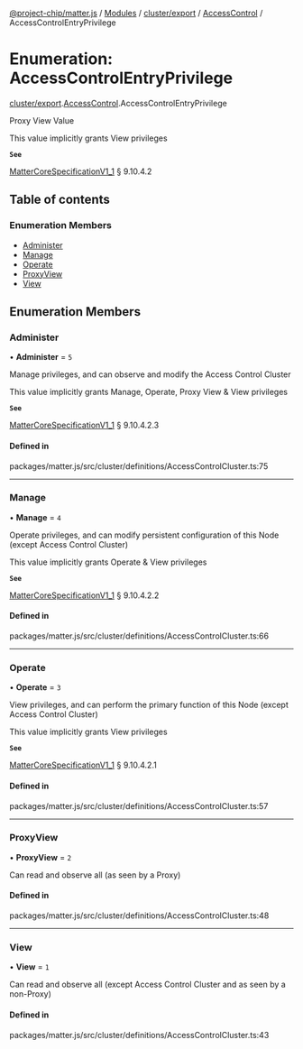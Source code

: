 [@project-chip/matter.js](../README.md) / [Modules](../modules.md) / [cluster/export](../modules/cluster_export.md) / [AccessControl](../modules/cluster_export.AccessControl.md) / AccessControlEntryPrivilege

# Enumeration: AccessControlEntryPrivilege

[cluster/export](../modules/cluster_export.md).[AccessControl](../modules/cluster_export.AccessControl.md).AccessControlEntryPrivilege

Proxy View Value

This value implicitly grants View privileges

**`See`**

[MatterCoreSpecificationV1_1](../interfaces/spec_export.MatterCoreSpecificationV1_1.md) § 9.10.4.2

## Table of contents

### Enumeration Members

- [Administer](cluster_export.AccessControl.AccessControlEntryPrivilege.md#administer)
- [Manage](cluster_export.AccessControl.AccessControlEntryPrivilege.md#manage)
- [Operate](cluster_export.AccessControl.AccessControlEntryPrivilege.md#operate)
- [ProxyView](cluster_export.AccessControl.AccessControlEntryPrivilege.md#proxyview)
- [View](cluster_export.AccessControl.AccessControlEntryPrivilege.md#view)

## Enumeration Members

### Administer

• **Administer** = ``5``

Manage privileges, and can observe and modify the Access Control Cluster

This value implicitly grants Manage, Operate, Proxy View & View privileges

**`See`**

[MatterCoreSpecificationV1_1](../interfaces/spec_export.MatterCoreSpecificationV1_1.md) § 9.10.4.2.3

#### Defined in

packages/matter.js/src/cluster/definitions/AccessControlCluster.ts:75

___

### Manage

• **Manage** = ``4``

Operate privileges, and can modify persistent configuration of this Node (except Access Control Cluster)

This value implicitly grants Operate & View privileges

**`See`**

[MatterCoreSpecificationV1_1](../interfaces/spec_export.MatterCoreSpecificationV1_1.md) § 9.10.4.2.2

#### Defined in

packages/matter.js/src/cluster/definitions/AccessControlCluster.ts:66

___

### Operate

• **Operate** = ``3``

View privileges, and can perform the primary function of this Node (except Access Control Cluster)

This value implicitly grants View privileges

**`See`**

[MatterCoreSpecificationV1_1](../interfaces/spec_export.MatterCoreSpecificationV1_1.md) § 9.10.4.2.1

#### Defined in

packages/matter.js/src/cluster/definitions/AccessControlCluster.ts:57

___

### ProxyView

• **ProxyView** = ``2``

Can read and observe all (as seen by a Proxy)

#### Defined in

packages/matter.js/src/cluster/definitions/AccessControlCluster.ts:48

___

### View

• **View** = ``1``

Can read and observe all (except Access Control Cluster and as seen by a non-Proxy)

#### Defined in

packages/matter.js/src/cluster/definitions/AccessControlCluster.ts:43
